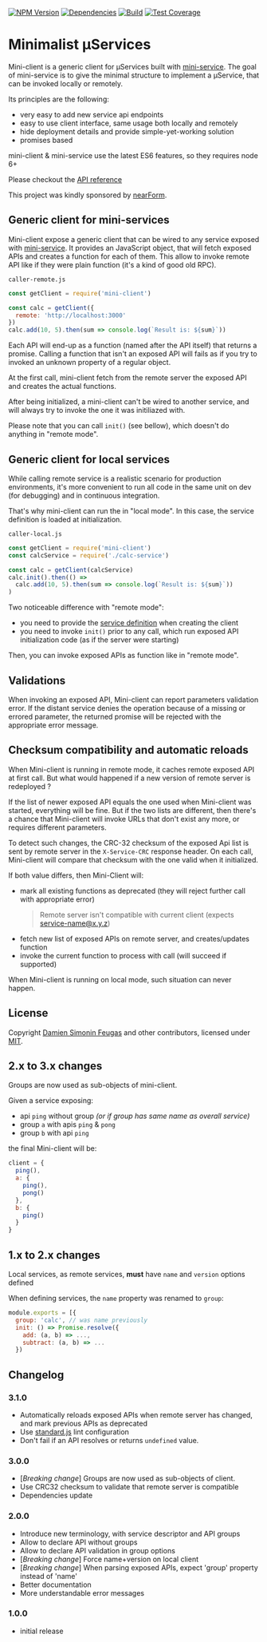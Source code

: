 [![NPM Version][npm-image]][npm-url]
[![Dependencies][david-image]][david-url]
[![Build][travis-image]][travis-url]
[![Test Coverage][coveralls-image]][coveralls-url]

# Minimalist µServices

Mini-client is a generic client for µServices built with [mini-service][mini-service-url].
The goal of mini-service is to give the minimal structure to implement a µService, that can be invoked locally or remotely.

Its principles are the following:
- very easy to add new service api endpoints
- easy to use client interface, same usage both locally and remotely
- hide deployment details and provide simple-yet-working solution
- promises based

mini-client & mini-service use the latest ES6 features, so they requires node 6+

Please checkout the [API reference][api-reference]

This project was kindly sponsored by [nearForm][nearform].


## Generic client for mini-services

Mini-client expose a generic client that can be wired to any service exposed with [mini-service][mini-service-url].
It provides an JavaScript object, that will fetch exposed APIs and creates a function for each of them.
This allow to invoke remote API like if they were plain function (it's a kind of good old RPC).

`caller-remote.js`
```javascript
const getClient = require('mini-client')

const calc = getClient({
  remote: 'http://localhost:3000'
})
calc.add(10, 5).then(sum => console.log(`Result is: ${sum}`))
```

Each API will end-up as a function (named after the API itself) that returns a promise.
Calling a function that isn't an exposed API will fails as if you try to invoked an unknown property of a regular
 object.

At the first call, mini-client fetch from the remote server the exposed API and creates the actual functions.

After being initialized, a mini-client can't be wired to another service, and will always try to invoke the one it
was initiliazed with.

Please note that you can call `init()` (see bellow), which doesn't do anything in "remote mode".


## Generic client for local services

While calling remote service is a realistic scenario for production environments, it's more convenient to run
all code in the same unit on dev (for debugging) and in continuous integration.

That's why mini-client can run the in "local mode".
In this case, the service definition is loaded at initialization.

`caller-local.js`
```javascript
const getClient = require('mini-client')
const calcService = require('./calc-service')

const calc = getClient(calcService)
calc.init().then(() =>
  calc.add(10, 5).then(sum => console.log(`Result is: ${sum}`))
)
```

Two noticeable difference with "remote mode":
- you need to provide the [service definition][service-definition-url] when creating the client
- you need to invoke `init()` prior to any call, which run exposed API initialization code
(as if the server were starting)

Then, you can invoke exposed APIs as function like in "remote mode".


## Validations

When invoking an exposed API, Mini-client can report parameters validation error.
If the distant service denies the operation because of a missing or errored parameter,
the returned promise will be rejected with the appropriate error message.


## Checksum compatibility and automatic reloads

When Mini-client is running in remote mode, it caches remote exposed API at first call.
But what would happened if a new version of remote server is redeployed ?

If the list of newer exposed API equals the one used when Mini-client was started, everything will be fine.
But if the two lists are different, then there's a chance that Mini-client will invoke URLs that don't exist any more, or requires different parameters.

To detect such changes, the CRC-32 checksum of the exposed Api list is sent by remote server in the `X-Service-CRC` response header.
On each call, Mini-client will compare that checksum with the one valid when it initialized.

If both value differs, then Mini-Client will:
- mark all existing functions as deprecated (they will reject further call with appropriate error)
  > Remote server isn't compatible with current client (expects service-name@x.y.z)
- fetch new list of exposed APIs on remote server, and creates/updates function
- invoke the current function to process with call (will succeed if supported)

When Mini-client is running on local mode, such situation can never happen.


## License

Copyright [Damien Simonin Feugas][feugy] and other contributors, licensed under [MIT](./LICENSE).


## 2.x to 3.x changes

Groups are now used as sub-objects of mini-client.

Given a service exposing:
- api `ping` without group *(or if group has same name as overall service)*
- group `a` with apis `ping` & `pong`
- group `b` with api `ping`

the final Mini-client will be:
```javascript
client = {
  ping(),
  a: {
    ping(),
    pong()
  },
  b: {
    ping()
  }
}
```


## 1.x to 2.x changes

Local services, as remote services, **must** have `name` and `version` options defined

When defining services, the `name` property was renamed to `group`:
```javascript
module.exports = [{
  group: 'calc', // was name previously
  init: () => Promise.resolve({
    add: (a, b) => ...,
    subtract: (a, b) => ...
  })
```


## Changelog

### 3.1.0
- Automatically reloads exposed APIs when remote server has changed, and mark previous APIs as deprecated
- Use [standard.js](https://standardjs.com/) lint configuration
- Don't fail if an API resolves or returns `undefined` value.

### 3.0.0
- [*Breaking change*] Groups are now used as sub-objects of client.
- Use CRC32 checksum to validate that remote server is compatible
- Dependencies update

### 2.0.0
- Introduce new terminology, with service descriptor and API groups
- Allow to declare API without groups
- Allow to declare API validation in group options
- [*Breaking change*] Force name+version on local client
- [*Breaking change*] When parsing exposed APIs, expect 'group' property instead of 'name'
- Better documentation
- More understandable error messages

### 1.0.0
- initial release

[nearform]: http://nearform.com
[feugy]: https://github.com/feugy
[mini-service-url]: https://github.com/feugy/mini-service
[david-image]: https://img.shields.io/david/feugy/mini-client.svg
[david-url]: https://david-dm.org/feugy/mini-client
[npm-image]: https://img.shields.io/npm/v/mini-client.svg
[npm-url]: https://npmjs.org/package/mini-client
[travis-image]: https://api.travis-ci.org/feugy/mini-client.svg
[travis-url]: https://travis-ci.org/feugy/mini-client
[coveralls-image]: https://img.shields.io/coveralls/feugy/mini-client/master.svg
[coveralls-url]: https://coveralls.io/r/feugy/mini-client?branch=master
[api-reference]: https://feugy.github.io/mini-client/
[mini-service-url]: https://github.com/feugy/mini-service/
[service-definition-url]: https://github.com/feugy/mini-service#example